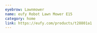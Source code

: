 ```yaml
---
eyebrow: Lawnmower
name: eufy Robot Lawn Mower E15
category: home
link: https://eufy.com/products/t28801a1
---
```


